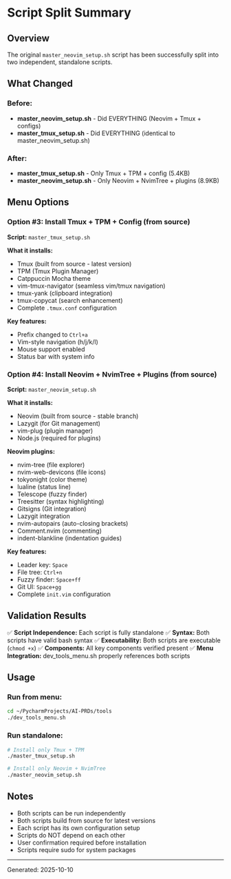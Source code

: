 # Script Split Summary

## Overview
The original `master_neovim_setup.sh` script has been successfully split into two independent, standalone scripts.

## What Changed

### Before:
- **master_neovim_setup.sh** - Did EVERYTHING (Neovim + Tmux + configs)
- **master_tmux_setup.sh** - Did EVERYTHING (identical to master_neovim_setup.sh)

### After:
- **master_tmux_setup.sh** - Only Tmux + TPM + config (5.4KB)
- **master_neovim_setup.sh** - Only Neovim + NvimTree + plugins (8.9KB)

## Menu Options

### Option #3: Install Tmux + TPM + Config (from source)
**Script:** `master_tmux_setup.sh`

**What it installs:**
- Tmux (built from source - latest version)
- TPM (Tmux Plugin Manager)
- Catppuccin Mocha theme
- vim-tmux-navigator (seamless vim/tmux navigation)
- tmux-yank (clipboard integration)
- tmux-copycat (search enhancement)
- Complete `.tmux.conf` configuration

**Key features:**
- Prefix changed to `Ctrl+a`
- Vim-style navigation (h/j/k/l)
- Mouse support enabled
- Status bar with system info

### Option #4: Install Neovim + NvimTree + Plugins (from source)
**Script:** `master_neovim_setup.sh`

**What it installs:**
- Neovim (built from source - stable branch)
- Lazygit (for Git management)
- vim-plug (plugin manager)
- Node.js (required for plugins)

**Neovim plugins:**
- nvim-tree (file explorer)
- nvim-web-devicons (file icons)
- tokyonight (color theme)
- lualine (status line)
- Telescope (fuzzy finder)
- Treesitter (syntax highlighting)
- Gitsigns (Git integration)
- Lazygit integration
- nvim-autopairs (auto-closing brackets)
- Comment.nvim (commenting)
- indent-blankline (indentation guides)

**Key features:**
- Leader key: `Space`
- File tree: `Ctrl+n`
- Fuzzy finder: `Space+ff`
- Git UI: `Space+gg`
- Complete `init.vim` configuration

## Validation Results

✅ **Script Independence:** Each script is fully standalone
✅ **Syntax:** Both scripts have valid bash syntax
✅ **Executability:** Both scripts are executable (`chmod +x`)
✅ **Components:** All key components verified present
✅ **Menu Integration:** dev_tools_menu.sh properly references both scripts

## Usage

### Run from menu:
```bash
cd ~/PycharmProjects/AI-PRDs/tools
./dev_tools_menu.sh
```

### Run standalone:
```bash
# Install only Tmux + TPM
./master_tmux_setup.sh

# Install only Neovim + NvimTree
./master_neovim_setup.sh
```

## Notes

- Both scripts can be run independently
- Both scripts build from source for latest versions
- Each script has its own configuration setup
- Scripts do NOT depend on each other
- User confirmation required before installation
- Scripts require sudo for system packages

---
Generated: 2025-10-10
